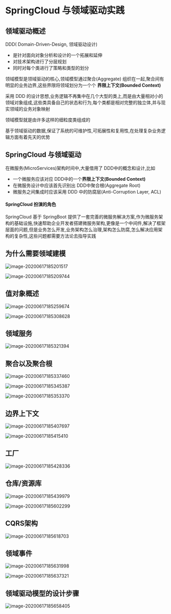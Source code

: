 # SpringCloud 与领域驱动实践

## 领域驱动概述

DDD( Domain-Driven-Design, 领域驱动设计)

- 是针对面向对象分析和设计的一个拓展和延伸
- 对技术架构进行了分层规划
- 同时对每个类进行了策略和类型的划分

领域模型是领域驱动的核心,领域模型通过聚合(Aggregate) 组织在一起,聚合间有明显的业务边界,这些界限将领域划分为一个个 **界限上下文(Bounded Context)**

采用 DDD 的设计思想,业务逻辑不再集中在几个大型的类上,而是由大量相对小的领域对象组成,这些类具备自己的状态和行为,每个类都是相对完整的独立体,并与现实领域的业务对象映射

领域模型就是由许多这样的细粒度类组成的

基于领域驱动的数据,保证了系统的可维护性,可拓展性和复用性,在处理复杂业务逻辑方面有着先天的优势

## SpringCloud 与领域驱动

在微服务(MicroServices)架构时间中,大量借用了 DDD中的概念和设计,比如

- 一个微服务应该对应 DDD中的一个**界限上下文(Bounded Context)**
- 在微服务设计中应该首先识别出 DDD中聚合根(Aggregate Root) 
- 微服务之间集成时应该采用 DDD 中的防腐层(Anti-Corruption Layer, ACL) 

#### SpringCloud 扮演的角色

SpringCloud 基于 SpringBoot 提供了一套完善的微服务解决方案,作为微服务架构的基础设施,快速帮助企业开发者搭建微服务架构,更像是一个中间件,解决了框架层面的问题,但是业务怎么开发,业务架构怎么治理,架构怎么防腐,怎么解决应用架构的复杂性,这些问题都需要方法论去指导实践

## 为什么需要领域建模

![image-20200617185201517](../../assets/image-20200617185201517.png)

![image-20200617185209744](../../assets/image-20200617185209744.png)

## 值对象概述

![image-20200617185259674](../../assets/image-20200617185259674.png)

![image-20200617185308628](../../assets/image-20200617185308628.png)

## 领域服务

![image-20200617185321394](../../assets/image-20200617185321394.png)

## 聚合以及聚合根

![image-20200617185337460](../../assets/image-20200617185337460.png)

![image-20200617185345387](../../assets/image-20200617185345387.png)

![image-20200617185353370](../../assets/image-20200617185353370.png)

## 边界上下文

![image-20200617185407697](../../assets/image-20200617185407697.png)

![image-20200617185415410](../../assets/image-20200617185415410.png)

## 工厂

![image-20200617185428336](../../assets/image-20200617185428336.png)

## 仓库/资源库

![image-20200617185439979](../../assets/image-20200617185439979.png)

![image-20200617185602299](../../assets/image-20200617185602299.png)

## CQRS架构

![image-20200617185618703](../../assets/image-20200617185618703.png)

## 领域事件

![image-20200617185631998](../../assets/image-20200617185631998.png)

![image-20200617185637321](../../assets/image-20200617185637321.png)

## 领域驱动模型的设计步骤

![image-20200617185658405](../../assets/image-20200617185658405.png)